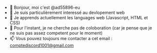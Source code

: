 - 👋 Bonjour, moi c'est @ad55896-eu
- 👀 Je suis particulièrement interessé au devlopement web 
- 🌱 Je apprends actuellement les languages web (Javascript, HTML et CSS) 
- 💞️ Pour l'instant, je ne cherche pas de coloboration (car je pense que je ne suis pas assez competent pour le moment) 
- 📫 Vous pouvez toujours me contacter a cet email : comptediscord1001@gmail.com 

<!---
ad55896-eu/ad55896-eu is a ✨ special ✨ repository because its `README.md` (this file) appears on your GitHub profile.
You can click the Preview link to take a look at your changes.
--->
